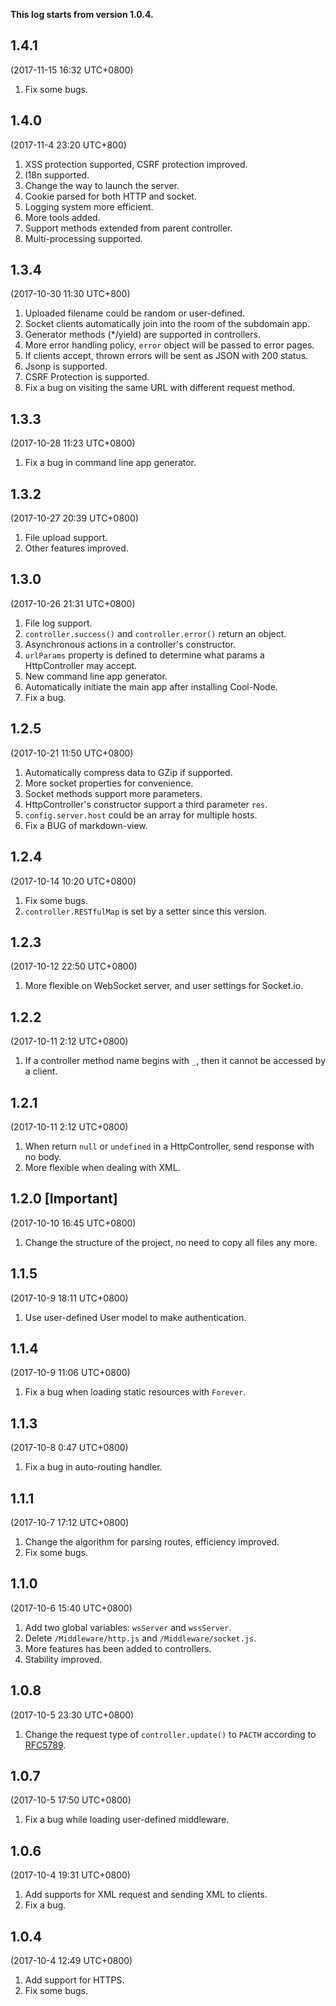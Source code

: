**This log starts from version 1.0.4.**

## 1.4.1

(2017-11-15 16:32 UTC+0800)

1. Fix some bugs.

## 1.4.0

(2017-11-4 23:20 UTC+800)

1. XSS protection supported, CSRF protection improved.
2. I18n supported.
3. Change the way to launch the server.
4. Cookie parsed for both HTTP and socket.
5. Logging system more efficient.
6. More tools added.
7. Support methods extended from parent controller.
8. Multi-processing supported.

## 1.3.4

(2017-10-30 11:30 UTC+800)

1. Uploaded filename could be random or user-defined.
2. Socket clients automatically join into the room of the subdomain app.
3. Generator methods (*/yield) are supported in controllers.
4. More error handling policy, `error`  object will be passed to error pages.
5. If clients accept, thrown errors will be sent as JSON with 200 status.
6. Jsonp is supported.
7. CSRF Protection is supported.
8. Fix a bug on visiting the same URL with different request method.

## 1.3.3

(2017-10-28 11:23 UTC+0800)

1. Fix a bug in command line app generator.

## 1.3.2

(2017-10-27 20:39 UTC+0800)

1. File upload support.
2. Other features improved.

## 1.3.0

(2017-10-26 21:31 UTC+0800)

1. File log support.
2. `controller.success()` and `controller.error()` return an object.
3. Asynchronous actions in a controller's constructor.
4. `urlParams` property is defined to determine what params a HttpController 
    may accept.
5. New command line app generator.
6. Automatically initiate the main app after installing Cool-Node.
7. Fix a bug.

## 1.2.5

(2017-10-21 11:50 UTC+0800)

1. Automatically compress data to GZip if supported.
2. More socket properties for convenience.
3. Socket methods support more parameters.
4. HttpController's constructor support a third parameter `res`.
5. `config.server.host` could be an array for multiple hosts.
6. Fix a BUG of markdown-view.

## 1.2.4

(2017-10-14 10:20 UTC+0800)

1. Fix some bugs.
2. `controller.RESTfulMap` is set by a setter since this version.

## 1.2.3

(2017-10-12 22:50 UTC+0800)

1. More flexible on WebSocket server, and user settings for Socket.io.

## 1.2.2

(2017-10-11 2:12 UTC+0800)

1. If a controller method name begins with `_`, then it cannot be accessed by 
    a client.

## 1.2.1

(2017-10-11 2:12 UTC+0800)

1. When return `null` or `undefined` in a HttpController, send response with 
    no body.
2. More flexible when dealing with XML.

## 1.2.0 [Important]

(2017-10-10 16:45 UTC+0800)

1. Change the structure of the project, no need to copy all files any more.

## 1.1.5

(2017-10-9 18:11 UTC+0800)

1. Use user-defined User model to make authentication.

## 1.1.4

(2017-10-9 11:06 UTC+0800)

1. Fix a bug when loading static resources with `Forever`.

## 1.1.3

(2017-10-8 0:47 UTC+0800)

1. Fix a bug in auto-routing handler.

## 1.1.1

(2017-10-7 17:12 UTC+0800)

1. Change the algorithm for parsing routes, efficiency improved.
2. Fix some bugs.

## 1.1.0

(2017-10-6 15:40 UTC+0800)

1. Add two global variables: `wsServer` and `wssServer`.
2. Delete `/Middleware/http.js` and `/Middleware/socket.js`.
3. More features has been added to controllers.
4. Stability improved.

## 1.0.8

(2017-10-5 23:30 UTC+0800)

1. Change the request type of `controller.update()` to `PACTH` according to 
    [RFC5789](https://tools.ietf.org/html/rfc5789).

## 1.0.7

(2017-10-5 17:50 UTC+0800)

1. Fix a bug while loading user-defined middleware.

## 1.0.6

(2017-10-4 19:31 UTC+0800)

1. Add supports for XML request and sending XML to clients.
2. Fix a bug.

## 1.0.4

(2017-10-4 12:49 UTC+0800)

1. Add support for HTTPS.
2. Fix some bugs.